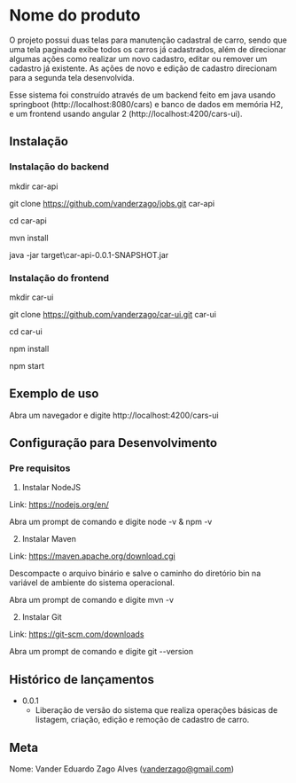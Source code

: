 # Nome do produto

O projeto possui duas telas para manutenção cadastral de carro, sendo que uma tela paginada exibe todos os carros já cadastrados, além de direcionar algumas ações como realizar um novo cadastro, editar ou remover um cadastro já existente. As ações de novo e edição de cadastro direcionam para a segunda tela desenvolvida.

Esse sistema foi construído através de um backend feito em java usando springboot (http://localhost:8080/cars) e banco de dados em memória H2, e um frontend usando angular 2 (http://localhost:4200/cars-ui).


## Instalação

### Instalação do backend

mkdir car-api

git clone https://github.com/vanderzago/jobs.git car-api

cd car-api

mvn install

java -jar target\car-api-0.0.1-SNAPSHOT.jar

### Instalação do frontend

mkdir car-ui

git clone https://github.com/vanderzago/car-ui.git car-ui 

cd car-ui

npm install

npm start

## Exemplo de uso

Abra um navegador e digite http://localhost:4200/cars-ui

## Configuração para Desenvolvimento

### Pre requisitos

1. Instalar NodeJS

Link: https://nodejs.org/en/

Abra um prompt de comando e digite node -v & npm -v

2. Instalar Maven

Link: https://maven.apache.org/download.cgi

Descompacte o arquivo binário e salve o caminho do diretório bin na variável de ambiente do sistema operacional.

Abra um prompt de comando e digite mvn -v

2. Instalar Git

Link: https://git-scm.com/downloads

Abra um prompt de comando e digite git --version

## Histórico de lançamentos

* 0.0.1
    * Liberação de versão do sistema que realiza operações básicas de listagem, criação, edição e remoção de cadastro de carro.

## Meta

Nome: Vander Eduardo Zago Alves (vanderzago@gmail.com)
